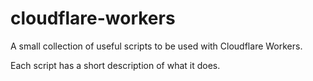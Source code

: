 # cloudflare-workers

A small collection of useful scripts to be used with Cloudflare Workers.

Each script has a short description of what it does.
